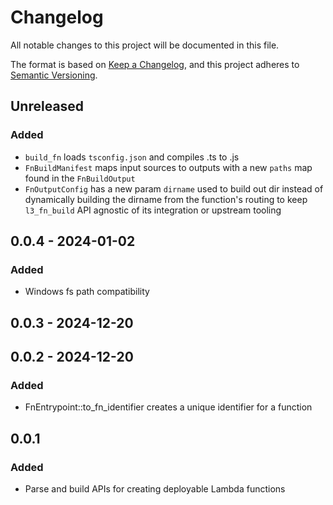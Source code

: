# Changelog

All notable changes to this project will be documented in this file.

The format is based on [Keep a Changelog](https://keepachangelog.com/en/1.1.0/),
and this project adheres to [Semantic Versioning](https://semver.org/spec/v2.0.0.html).

## Unreleased

### Added

- `build_fn` loads `tsconfig.json` and compiles .ts to .js
- `FnBuildManifest` maps input sources to outputs with a new `paths` map
  found in the `FnBuildOutput`
- `FnOutputConfig` has a new param `dirname` used to build out dir instead of
  dynamically building the dirname from the function's routing to keep `l3_fn_build`
  API agnostic of its integration or upstream tooling

## 0.0.4 - 2024-01-02

### Added

- Windows fs path compatibility

## 0.0.3 - 2024-12-20

## 0.0.2 - 2024-12-20

### Added

- FnEntrypoint::to_fn_identifier creates a unique identifier for a function

## 0.0.1

### Added

- Parse and build APIs for creating deployable Lambda functions

[Unreleased]: https://github.com/eighty4/l3/compare/l3_fn_build-v0.0.4...HEAD
[0.0.4]: https://github.com/eighty4/l3/compare/l3_fn_build-v0.0.3...l3_fn_build-v0.0.4
[0.0.3]: https://github.com/eighty4/l3/compare/l3_fn_build-v0.0.2...l3_fn_build-v0.0.3
[0.0.2]: https://github.com/eighty4/l3/compare/v0.0.1...l3_fn_build-v0.0.2
[0.0.1]: https://github.com/eighty4/l3/releases/tag/v0.0.1
